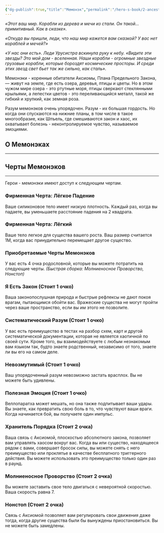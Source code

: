 ```yaml
---
{"dg-publish":true,"title":"Мемонэк","permalink":"/hero-s-book/2-ancestries/3-memonek/","dgPassFrontmatter":true}
---
```


*«Этот ваш мир. Корабли из дерева и мечи из стали. Он такой... примитивный. Как в сказке».*

*«Откуда вы пришли, леди, что наш мир кажется вам сказкой? У вас нет кораблей и мечей?»*

*«У нас они есть». Леди Урусистра вскинула руку к небу. «Видите эти звезды? Это мой дом - вселенная. Наши корабли - огромные звездные грузовые корабли, которые бороздят космические просторы. И среди этих звезд свет бьет так же сильно, как сталь».*

Мемонэки - коренные обитатели Аксиомы, Плана Предельного Закона, — живут на земле, где есть озера, деревья, птицы и цветы. Но в этом чужом мире озера - это ртутные моря, птицы сверкают стеклянными крыльями, а лепестки цветов - это переливающийся металл, такой же гибкий и хрупкий, как земная роза.

Разум мемонэков очень упорядочен. Разум - их большая гордость. Но когда они спускаются на нижние планы, в том числе в такое многообразие, как Шпъель, где смешиваются закон и хаос, их охватывает болезнь - неконтролируемое чувство, называемое эмоциями.
## О Мемонэках
---


## Черты Мемонэков
---
Герои - мемонэки имеют доступ к следующим чертам.
### Фирменная Черта: Лёгкое Падение
Ваше силиконовое тело имеет низкую плотность. Каждый раз, когда вы падаете, вы уменьшаете расстояние падения на 2 квадрата.
### Фирменная Черта: Лёгкий
Ваше тело легкое для существа вашего роста. Ваш размер считается 1М, когда вас принудительно перемещает другое существо.
### Приобретаемые Черты Мемонэков
У вас есть 4 очка родословной, которые вы можете потратить на следующие черты.
*(Быстрая сборка: Молниеносное Проворство, Нонстоп)*
### **Я Есть Закон (Стоит 1 очко)**
Ваша законопослушная природа и быстрые рефлексы не дают покоя врагам, пытающимся обойти вас. Вражеские существа не могут пройти через ваше пространство, если вы им этого не позволите.
### **Систематический Разум (Стоит 1 очко)**
У вас есть преимущество в тестах на разбор схем, карт и другой систематической документации, которая не является хаотичной по своей сути. Кроме того, вы взаимодействуете с любым незнакомым вам языком так, будто знаете родственный, независимо от того, знаете ли вы его на самом деле.
### **Невозмутимый (Стоит 1 очко)**
Ваш упорядоченный разум невозможно застать врасплох. Вы не можете быть удивлены.
### **Полезная Эмоция (Стоит 1 очко)**
Веллопаратха может мешать, но она также подпитывает ваши удары. Вы знаете, как превратить свою боль в то, что чувствуют ваши враги. Когда начинается бой, вы получаете один импульс.
### **Хранитель Порядка (Стоит 2 очка)**
Ваша связь с Аксиомой, плоскостью абсолютного закона, позволяет вам управлять хаосом вокруг вас. Когда вы или существо, находящееся рядом с вами, совершает бросок силы, вы можете снять с него преимущество или проклятье в качестве бесплатного триггерного действия. Вы можете использовать это преимущество только один раз в раунд.
### **Молниеносное Проворство (Стоит 2 очка)**
Вы можете заставить свое тело двигаться с невероятной скоростью. Ваша скорость равна 7.
### **Нонстоп (Стоит 2 очка)**
Связь с Аксиомой позволяет вам регулировать свои движения даже тогда, когда другие существа были бы вынуждены приостановиться. Вы не можете быть замедлены.